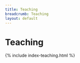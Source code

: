 ```yaml
---
title: Teaching 
breadcrumb: Teaching
layout: default
---
```

# Teaching

{% include index-teaching.html %}
